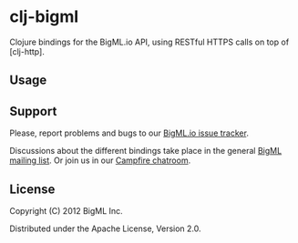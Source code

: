 # clj-bigml

Clojure bindings for the BigML.io API, using RESTful HTTPS calls on top of
[clj-http].

## Usage


## Support

Please, report problems and bugs to our
[BigML.io issue tracker](https://github.com/bigmlcom/io/issues).

Discussions about the different bindings take place in the general
[BigML mailing list](http://groups.google.com/group/bigml). Or join us
in our [Campfire chatroom](https://bigmlinc.campfirenow.com/f20a0).

## License

Copyright (C) 2012 BigML Inc.

Distributed under the Apache License, Version 2.0.
